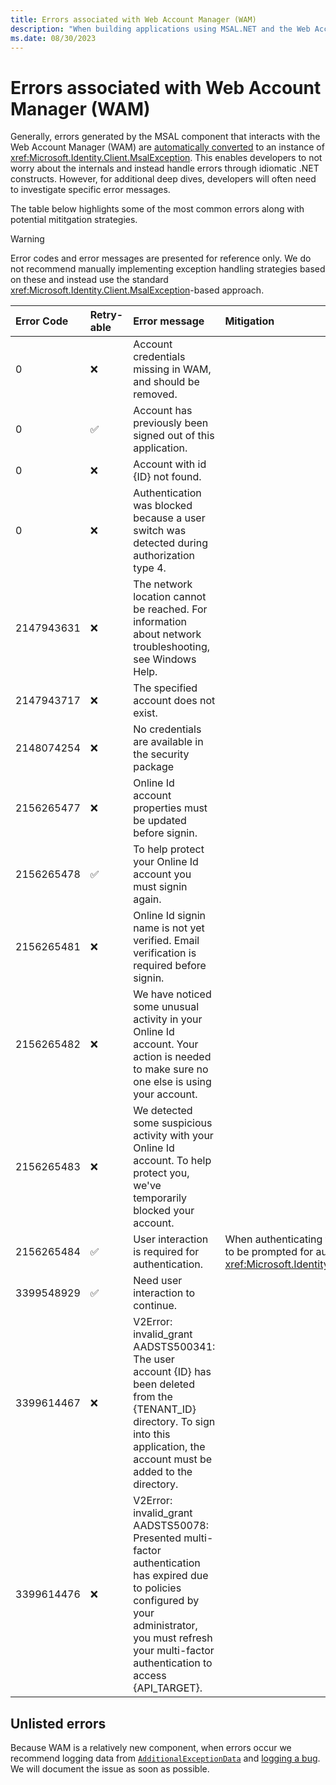 ```yaml
---
title: Errors associated with Web Account Manager (WAM)
description: "When building applications using MSAL.NET and the Web Account Manager (WAM), developers may run into issues. This article explains potential errors and mitigations."
ms.date: 08/30/2023
---
```


# Errors associated with Web Account Manager (WAM)

Generally, errors generated by the MSAL component that interacts with the Web Account Manager (WAM) are [automatically converted](https://github.com/AzureAD/microsoft-authentication-library-for-dotnet/blob/d25f45f7e356bd92986e412dd68b5d341343aa6a/src/client/Microsoft.Identity.Client/Platforms/Features/RuntimeBroker/WamAdapters.cs#L56) to an instance of <xref:Microsoft.Identity.Client.MsalException>. This enables developers to not worry about the internals and instead handle errors through idiomatic .NET constructs. However, for additional deep dives, developers will often need to investigate specific error messages.

The table below highlights some of the most common errors along with potential mititgation strategies.

>[!WARNING]
>Error codes and error messages are presented for reference only. We do not recommend manually implementing exception handling strategies based on these and instead use the standard <xref:Microsoft.Identity.Client.MsalException>-based approach.

| Error Code | Retry-able | Error message | Mitigation |
|:-----------|:-----------|:------------|:-----------|
| 0          | ❌ | Account credentials missing in WAM, and should be removed. | |
| 0          | ✅ | Account has previously been signed out of this application. | |
| 0          | ❌ | Account with id {ID} not found. | |
| 0          | ❌ | Authentication was blocked because a user switch was detected during authorization type 4. | |
| 2147943631 | ❌ | The network location cannot be reached. For information about network troubleshooting, see Windows Help. | |
| 2147943717 | ❌ | The specified account does not exist. | |
| 2148074254 | ❌ | No credentials are available in the security package | |
| 2156265477 | ❌ | Online Id account properties must be updated before signin. | |
| 2156265478 | ✅ | To help protect your Online Id account you must signin again. | |
| 2156265481 | ❌ | Online Id signin name is not yet verified. Email verification is required before signin. | |
| 2156265482 | ❌ | We have noticed some unusual activity in your Online Id account. Your action is needed to make sure no one else is using your account. | |
| 2156265483 | ❌ | We detected some suspicious activity with your Online Id account. To help protect you, we've temporarily blocked your account. | |
| 2156265484 | ✅ | User interaction is required for authentication. | When authenticating the user, WAM could not use a cached token. User needs to be prompted for authentication via <xref:Microsoft.Identity.Client.PublicClientApplication.AcquireTokenInteractive*>. |
| 3399548929 | ✅ | Need user interaction to continue. | |
| 3399614467 | ❌ | V2Error: invalid_grant AADSTS500341: The user account {ID} has been deleted from the {TENANT_ID} directory. To sign into this application, the account must be added to the directory.| |
| 3399614476 | ❌ | V2Error: invalid_grant AADSTS50078: Presented multi-factor authentication has expired due to policies configured by your administrator, you must refresh your multi-factor authentication to access {API_TARGET}. | |

## Unlisted errors

Because WAM is a relatively new component, when errors occur we recommend logging data from [`AdditionalExceptionData`](xref:Microsoft.Identity.Client.MsalException.AdditionalExceptionData*) and [logging a bug](https://github.com/AzureAD/microsoft-authentication-library-for-dotnet/issues). We will document the issue as soon as possible.
